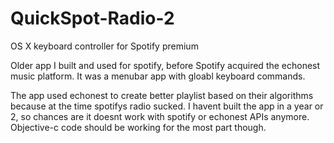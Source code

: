 # QuickSpot-Radio-2
OS X keyboard controller for Spotify premium

Older app I built and used for spotify, before Spotify acquired the echonest music platform.  It was a menubar app with gloabl keyboard commands.

The app used echonest to create better playlist based on their algorithms because at the time spotifys radio sucked.
I havent built the app in a year or 2, so chances are it doesnt work with spotify or echonest APIs anymore.  Objective-c code should be working for the most part though.
